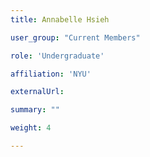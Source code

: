 ```yaml
---
title: Annabelle Hsieh

user_group: "Current Members"

role: 'Undergraduate'

affiliation: 'NYU'

externalUrl: 

summary: ""

weight: 4

---
```



